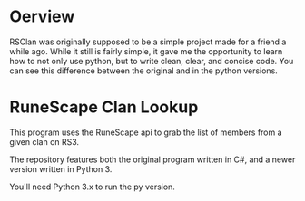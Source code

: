 # Oerview

RSClan was originally supposed to be a simple project made for a friend a while ago. While it still is fairly simple, it gave me the opportunity to learn how to not only use python, but to write clean, clear, and concise code. You can see this difference between the original and in the python versions.

# RuneScape Clan Lookup

This program uses the RuneScape api to grab the list of members from a given clan on RS3. 

The repository features both the original program written in C#, and a newer version written in Python 3.

You'll need Python 3.x to run the py version.


